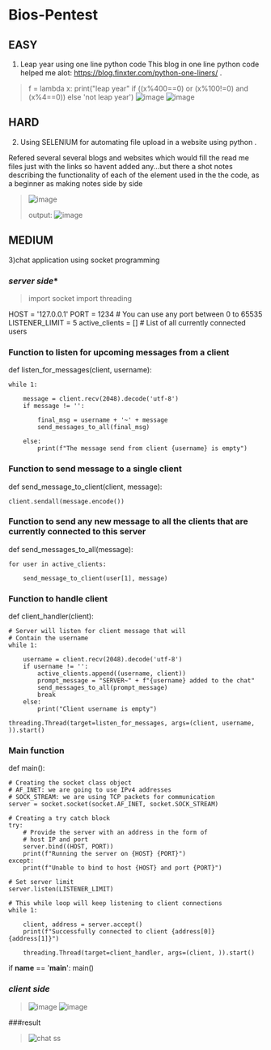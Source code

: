 # Bios-Pentest
## EASY
1) Leap year using one line python code
This blog in one line python code helped me alot: https://blog.finxter.com/python-one-liners/ .
> f = lambda x: print("leap year" if ((x%400==0) or (x%100!=0) and (x%4==0)) else 'not leap year')
![image](https://user-images.githubusercontent.com/109974757/201533962-240b8ecc-596f-4304-8226-a212ea9c6586.png)
![image](https://user-images.githubusercontent.com/109974757/201533975-8100d9f6-6a0f-41fd-9246-3926515a3956.png)


## HARD
2) Using SELENIUM for automating file upload in a website using python .

Refered several several blogs and websites which would fill the read me files just with the links so havent added any...but there a shot notes describing the functionality of each of the element used in the the code, as a beginner as making notes side by side
>![image](https://user-images.githubusercontent.com/109974757/201534667-9f284ff6-afe4-4c89-9b43-e3b505a6095c.png)
>
>output:
>![image](https://user-images.githubusercontent.com/109974757/201535083-5659cfd5-4cb5-49ac-ab12-b49822e069e0.png)



## MEDIUM
3)chat application using socket programming
### *server side**
 
 >import socket
import threading

HOST = '127.0.0.1'
PORT = 1234 # You can use any port between 0 to 65535
LISTENER_LIMIT = 5
active_clients = [] # List of all currently connected users

### Function to listen for upcoming messages from a client
def listen_for_messages(client, username):

    while 1:

        message = client.recv(2048).decode('utf-8')
        if message != '':
            
            final_msg = username + '~' + message
            send_messages_to_all(final_msg)

        else:
            print(f"The message send from client {username} is empty")


### Function to send message to a single client
def send_message_to_client(client, message):

    client.sendall(message.encode())

### Function to send any new message to all the clients that are currently connected to this server
def send_messages_to_all(message):
    
    for user in active_clients:

        send_message_to_client(user[1], message)

### Function to handle client
def client_handler(client):
    
    # Server will listen for client message that will
    # Contain the username
    while 1:

        username = client.recv(2048).decode('utf-8')
        if username != '':
            active_clients.append((username, client))
            prompt_message = "SERVER~" + f"{username} added to the chat"
            send_messages_to_all(prompt_message)
            break
        else:
            print("Client username is empty")

    threading.Thread(target=listen_for_messages, args=(client, username, )).start()

### Main function
def main():

    # Creating the socket class object
    # AF_INET: we are going to use IPv4 addresses
    # SOCK_STREAM: we are using TCP packets for communication
    server = socket.socket(socket.AF_INET, socket.SOCK_STREAM)

    # Creating a try catch block
    try:
        # Provide the server with an address in the form of
        # host IP and port
        server.bind((HOST, PORT))
        print(f"Running the server on {HOST} {PORT}")
    except:
        print(f"Unable to bind to host {HOST} and port {PORT}")

    # Set server limit
    server.listen(LISTENER_LIMIT)

    # This while loop will keep listening to client connections
    while 1:

        client, address = server.accept()
        print(f"Successfully connected to client {address[0]} {address[1]}")

        threading.Thread(target=client_handler, args=(client, )).start()


if __name__ == '__main__':
    main()
    
    
### *client side*
>![image](https://user-images.githubusercontent.com/109974757/202889480-feb98850-3dab-4344-8909-449ee6ef954e.png)
![image](https://user-images.githubusercontent.com/109974757/202889488-4e88a84c-6d9a-4302-bf86-dc48c34fc8ee.png)

###result
>![chat ss](https://user-images.githubusercontent.com/109974757/202889530-67da263b-2100-4aa6-aa49-71c763efc745.png)
